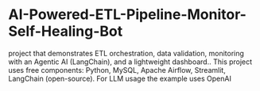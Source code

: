 # AI-Powered-ETL-Pipeline-Monitor-Self-Healing-Bot
project that demonstrates ETL orchestration, data validation, monitoring with an Agentic AI (LangChain), and a lightweight dashboard.. This project uses free components: Python, MySQL, Apache Airflow, Streamlit, LangChain (open-source). For LLM usage the example uses OpenAI
